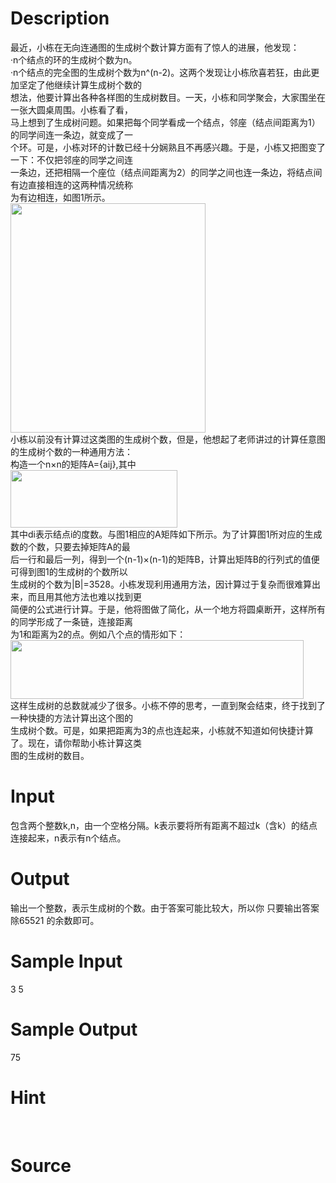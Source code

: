 
# Description

<div class="content"><div>
<div>最近，小栋在无向连通图的生成树个数计算方面有了惊人的进展，他发现：</div>
<div>·n个结点的环的生成树个数为n。</div>
<div>·n个结点的完全图的生成树个数为n^(n-2)。这两个发现让小栋欣喜若狂，由此更加坚定了他继续计算生成树个数的</div>
<div>想法，他要计算出各种各样图的生成树数目。一天，小栋和同学聚会，大家围坐在一张大圆桌周围。小栋看了看，</div>
<div>马上想到了生成树问题。如果把每个同学看成一个结点，邻座（结点间距离为1）的同学间连一条边，就变成了一</div>
<div>个环。可是，小栋对环的计数已经十分娴熟且不再感兴趣。于是，小栋又把图变了一下：不仅把邻座的同学之间连</div>
<div>一条边，还把相隔一个座位（结点间距离为2）的同学之间也连一条边，将结点间有边直接相连的这两种情况统称</div>
<div>为有边相连，如图1所示。</div>
</div>
<div><img src="/source/bzoj/1494/img/aHR0cHM6Ly9seWRzeS5jb20vSnVkZ2VPbmxpbmUvdXBsb2FkLzIwMTYwMi8xKDEpLnBuZw==.png" width="312" height="367" alt=""/></div>
<div><img src="/source/bzoj/1494/img/aHR0cHM6Ly9seWRzeS5jb20vSnVkZ2VPbmxpbmUvdXBsb2FkLzIwMTYwMi8xLnBuZw==.png" width="0" height="0" alt=""/></div>
<div>
<div>小栋以前没有计算过这类图的生成树个数，但是，他想起了老师讲过的计算任意图的生成树个数的一种通用方法：</div>
<div>构造一个n×n的矩阵A={aij},其中</div>
</div>
<div><img src="/source/bzoj/1494/img/aHR0cHM6Ly9seWRzeS5jb20vSnVkZ2VPbmxpbmUvdXBsb2FkLzIwMTYwMi8yKDMpLnBuZw==.png" width="267" height="92" alt=""/></div>
<div><img src="/source/bzoj/1494/img/aHR0cHM6Ly9seWRzeS5jb20vSnVkZ2VPbmxpbmUvdXBsb2FkLzIwMTYwMi8yKDIpLnBuZw==.png" width="0" height="0" alt=""/></div>
<div><img src="/source/bzoj/1494/img/aHR0cHM6Ly9seWRzeS5jb20vSnVkZ2VPbmxpbmUvdXBsb2FkLzIwMTYwMi8yKDEpLnBuZw==.png" width="0" height="0" alt=""/></div>
<div><img src="/source/bzoj/1494/img/aHR0cHM6Ly9seWRzeS5jb20vSnVkZ2VPbmxpbmUvdXBsb2FkLzIwMTYwMi8yLnBuZw==.png" width="0" height="0" alt=""/></div>
<div>
<div>其中di表示结点i的度数。与图1相应的A矩阵如下所示。为了计算图1所对应的生成数的个数，只要去掉矩阵A的最</div>
<div>后一行和最后一列，得到一个(n-1)×(n-1)的矩阵B，计算出矩阵B的行列式的值便可得到图1的生成树的个数所以</div>
<div>生成树的个数为|B|=3528。小栋发现利用通用方法，因计算过于复杂而很难算出来，而且用其他方法也难以找到更</div>
<div>简便的公式进行计算。于是，他将图做了简化，从一个地方将圆桌断开，这样所有的同学形成了一条链，连接距离</div>
<div>为1和距离为2的点。例如八个点的情形如下：</div>
</div>
<div><img src="/source/bzoj/1494/img/aHR0cHM6Ly9seWRzeS5jb20vSnVkZ2VPbmxpbmUvdXBsb2FkLzIwMTYwMi8zKDIpLnBuZw==.png" width="469" height="94" alt=""/></div>
<div><img src="/source/bzoj/1494/img/aHR0cHM6Ly9seWRzeS5jb20vSnVkZ2VPbmxpbmUvdXBsb2FkLzIwMTYwMi8zKDEpLnBuZw==.png" width="0" height="0" alt=""/></div>
<div></div>
<div></div>
<div>
<div>这样生成树的总数就减少了很多。小栋不停的思考，一直到聚会结束，终于找到了一种快捷的方法计算出这个图的</div>
<div>生成树个数。可是，如果把距离为3的点也连起来，小栋就不知道如何快捷计算了。现在，请你帮助小栋计算这类</div>
<div>图的生成树的数目。</div>
</div>
<div></div></div>

# Input

<div class="content"><p>包含两个整数k,n，由一个空格分隔。k表示要将所有距离不超过k（含k）的结点连接起来，n表示有n个结点。</p></div>

# Output

<div class="content"><p>输出一个整数，表示生成树的个数。由于答案可能比较大，所以你 只要输出答案除65521 的余数即可。</p></div>

# Sample Input

<div class="content"><span class="sampledata">3 5<br/>
</span></div>

# Sample Output

<div class="content"><span class="sampledata">75</span></div>

# Hint

<div class="content"><p></p><p><img border="0" src="/source/bzoj/1494/img/aHR0cHM6Ly9seWRzeS5jb20vSnVkZ2VPbmxpbmUvaW1hZ2VzLzE0OTRfNC5qcGc=.jpg" alt=""/> <img border="0" src="/source/bzoj/1494/img/aHR0cHM6Ly9seWRzeS5jb20vSnVkZ2VPbmxpbmUvaW1hZ2VzLzE0OTRfNS5qcGc=.jpg" alt=""/></p><p></p></div>

# Source

<div class="content"><p><a href="problemset.php?search="></a></p></div>

